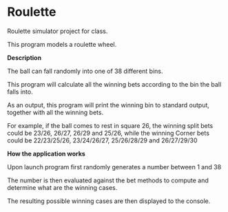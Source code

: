 # Roulette

Roulette simulator project for class. 

This program models a roulette wheel. 

**Description**

The ball can fall randomly into one of 38 different bins. 

This program will calculate all the winning bets according to the bin the ball falls into.

As an output, this program will print the winning bin to standard output, together with all the winning bets.

For example, if the ball comes to rest in square 26, the winning split bets could be 23/26, 26/27, 26/29 and 25/26, while the winning
Corner bets could be 22/23/25/26, 23/24/26/27, 25/26/28/29 and 26/27/29/30

**How the application works**


Upon launch program first randomly generates a number between 1 and 38

The number is then evaluated against the bet methods to compute and determine what are the winning cases.

The resulting possible winning cases are then displayed to the console.
